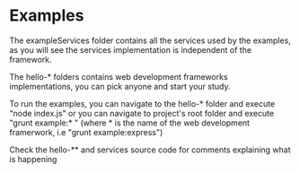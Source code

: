 Examples
========

The exampleServices folder contains all the services used by the examples, as you will see
the services implementation is independent of the framework.

The hello-* folders contains web development frameworks implementations, you can
pick anyone and start your study.

To run the examples, you can navigate to the hello-* folder and execute "node index.js"
or you can navigate to project's root folder and execute "grunt example:* "
(where * is the name of the web development framerwork, i.e "grunt example:express")

Check the hello-** and services source code for comments explaining what is happening

